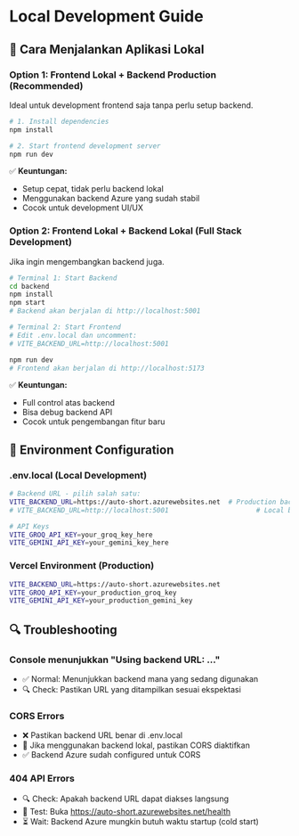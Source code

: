 # Local Development Guide

## 🚀 Cara Menjalankan Aplikasi Lokal

### Option 1: Frontend Lokal + Backend Production (Recommended)

Ideal untuk development frontend saja tanpa perlu setup backend.

```bash
# 1. Install dependencies
npm install

# 2. Start frontend development server
npm run dev
```

✅ **Keuntungan:**

- Setup cepat, tidak perlu backend lokal
- Menggunakan backend Azure yang sudah stabil
- Cocok untuk development UI/UX

### Option 2: Frontend Lokal + Backend Lokal (Full Stack Development)

Jika ingin mengembangkan backend juga.

```bash
# Terminal 1: Start Backend
cd backend
npm install
npm start
# Backend akan berjalan di http://localhost:5001

# Terminal 2: Start Frontend
# Edit .env.local dan uncomment:
# VITE_BACKEND_URL=http://localhost:5001

npm run dev
# Frontend akan berjalan di http://localhost:5173
```

✅ **Keuntungan:**

- Full control atas backend
- Bisa debug backend API
- Cocok untuk pengembangan fitur baru

## 🔧 Environment Configuration

### .env.local (Local Development)

```bash
# Backend URL - pilih salah satu:
VITE_BACKEND_URL=https://auto-short.azurewebsites.net  # Production backend
# VITE_BACKEND_URL=http://localhost:5001                      # Local backend

# API Keys
VITE_GROQ_API_KEY=your_groq_key_here
VITE_GEMINI_API_KEY=your_gemini_key_here
```

### Vercel Environment (Production)

```bash
VITE_BACKEND_URL=https://auto-short.azurewebsites.net
VITE_GROQ_API_KEY=your_production_groq_key
VITE_GEMINI_API_KEY=your_production_gemini_key
```

## 🔍 Troubleshooting

### Console menunjukkan "Using backend URL: ..."

- ✅ Normal: Menunjukkan backend mana yang sedang digunakan
- 🔍 Check: Pastikan URL yang ditampilkan sesuai ekspektasi

### CORS Errors

- ❌ Pastikan backend URL benar di .env.local
- 🔧 Jika menggunakan backend lokal, pastikan CORS diaktifkan
- ✅ Backend Azure sudah configured untuk CORS

### 404 API Errors

- 🔍 Check: Apakah backend URL dapat diakses langsung
- 🔧 Test: Buka https://auto-short.azurewebsites.net/health
- ⏳ Wait: Backend Azure mungkin butuh waktu startup (cold start)
